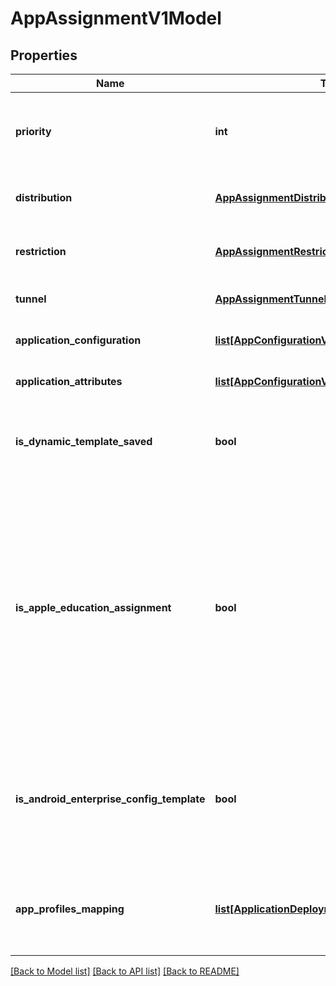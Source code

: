 # AppAssignmentV1Model

## Properties
Name | Type | Description | Notes
------------ | ------------- | ------------- | -------------
**priority** | **int** | Priority of an assignment policy with 0 being the highest priority. | 
**distribution** | [**AppAssignmentDistributionV1Model**](AppAssignmentDistributionV1Model.md) | App assignment distribution model | 
**restriction** | [**AppAssignmentRestrictionV1Model**](AppAssignmentRestrictionV1Model.md) | App assignment restriction model | [optional] 
**tunnel** | [**AppAssignmentTunnelV1Model**](AppAssignmentTunnelV1Model.md) | App assignment tunnel model | [optional] 
**application_configuration** | [**list[AppConfigurationV1Model]**](AppConfigurationV1Model.md) | List of application configurations. | [optional] 
**application_attributes** | [**list[AppConfigurationV1Model]**](AppConfigurationV1Model.md) | List of application attributes. | [optional] 
**is_dynamic_template_saved** | **bool** | Flag to check if the assignment configuration is being saved through DDUI. | [optional] 
**is_apple_education_assignment** | **bool** | Gets or sets a value indicating whether an Apple education assignment is configured or not.  Edu assignment does not allow deletion on assignment page, this is used to group edu assignment separately  with other assignment. | [optional] 
**is_android_enterprise_config_template** | **bool** | Gets or sets a value indicating whether the configuration was saved from managed configuration enterprise template. | [optional] 
**app_profiles_mapping** | [**list[ApplicationDeploymentProfileMapV1Model]**](ApplicationDeploymentProfileMapV1Model.md) | Gets or sets a SDK profile, modular SDK profile mappings with the assignment. | [optional] 

[[Back to Model list]](../README.md#documentation-for-models) [[Back to API list]](../README.md#documentation-for-api-endpoints) [[Back to README]](../README.md)


